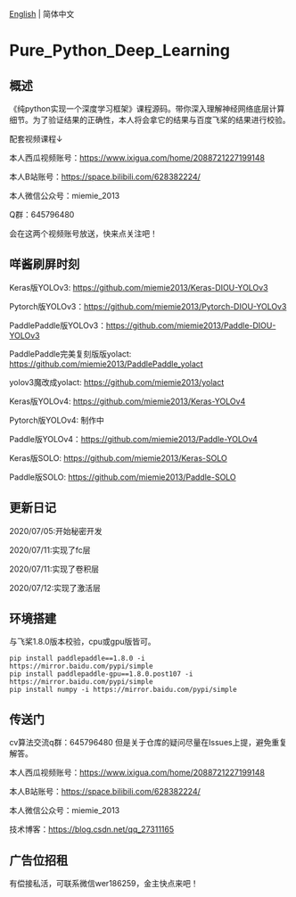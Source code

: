 [English](README_en.md) | 简体中文

# Pure_Python_Deep_Learning

## 概述
《纯python实现一个深度学习框架》课程源码。带你深入理解神经网络底层计算细节。为了验证结果的正确性，本人将会拿它的结果与百度飞桨的结果进行校验。

配套视频课程↓

本人西瓜视频账号：https://www.ixigua.com/home/2088721227199148

本人B站账号：https://space.bilibili.com/628382224/

本人微信公众号：miemie_2013

Q群：645796480

会在这两个视频账号放送，快来点关注吧！

## 咩酱刷屏时刻

Keras版YOLOv3: https://github.com/miemie2013/Keras-DIOU-YOLOv3

Pytorch版YOLOv3：https://github.com/miemie2013/Pytorch-DIOU-YOLOv3

PaddlePaddle版YOLOv3：https://github.com/miemie2013/Paddle-DIOU-YOLOv3

PaddlePaddle完美复刻版版yolact: https://github.com/miemie2013/PaddlePaddle_yolact

yolov3魔改成yolact: https://github.com/miemie2013/yolact

Keras版YOLOv4: https://github.com/miemie2013/Keras-YOLOv4

Pytorch版YOLOv4: 制作中

Paddle版YOLOv4：https://github.com/miemie2013/Paddle-YOLOv4

Keras版SOLO: https://github.com/miemie2013/Keras-SOLO

Paddle版SOLO: https://github.com/miemie2013/Paddle-SOLO

## 更新日记

2020/07/05:开始秘密开发

2020/07/11:实现了fc层

2020/07/11:实现了卷积层

2020/07/12:实现了激活层

## 环境搭建

与飞桨1.8.0版本校验，cpu或gpu版皆可。
```
pip install paddlepaddle==1.8.0 -i https://mirror.baidu.com/pypi/simple
pip install paddlepaddle-gpu==1.8.0.post107 -i https://mirror.baidu.com/pypi/simple
pip install numpy -i https://mirror.baidu.com/pypi/simple
```

## 传送门
cv算法交流q群：645796480
但是关于仓库的疑问尽量在Issues上提，避免重复解答。

本人西瓜视频账号：https://www.ixigua.com/home/2088721227199148

本人B站账号：https://space.bilibili.com/628382224/

本人微信公众号：miemie_2013

技术博客：https://blog.csdn.net/qq_27311165

## 广告位招租
有偿接私活，可联系微信wer186259，金主快点来吧！

